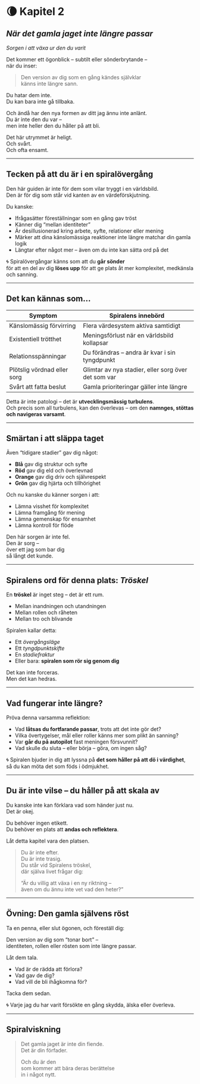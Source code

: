 # 🌘 Kapitel 2  
## *När det gamla jaget inte längre passar*  
*Sorgen i att växa ur den du varit*

Det kommer ett ögonblick – subtilt eller sönderbrytande –  
när du inser:

> Den version av dig som en gång kändes självklar  
känns inte längre sann.

Du hatar dem inte.  
Du kan bara inte gå tillbaka.

Och ändå har den nya formen av ditt jag ännu inte anlänt.  
Du är inte den du var –  
men inte heller den du håller på att bli.

Det här utrymmet är heligt.  
Och svårt.  
Och ofta ensamt.

---

## Tecken på att du är i en spiralövergång

Den här guiden är inte för dem som vilar tryggt i en världsbild.  
Den är för dig som står vid kanten av en värdeförskjutning.

Du kanske:

- Ifrågasätter föreställningar som en gång gav tröst  
- Känner dig “mellan identiteter”  
- Är desillusionerad kring arbete, syfte, relationer eller mening  
- Märker att dina känslomässiga reaktioner inte längre matchar din gamla logik  
- Längtar efter något mer – även om du inte kan sätta ord på det

🌀 Spiralövergångar känns som att du **går sönder**  
för att en del av dig **löses upp** för att ge plats åt mer komplexitet, medkänsla och sanning.

---

## Det kan kännas som…

| Symptom                     | Spiralens innebörd                             |
|----------------------------|-------------------------------------------------|
| Känslomässig förvirring     | Flera värdesystem aktiva samtidigt             |
| Existentiell trötthet       | Meningsförlust när en världsbild kollapsar     |
| Relationsspänningar         | Du förändras – andra är kvar i sin tyngdpunkt  |
| Plötslig vördnad eller sorg | Glimtar av nya stadier, eller sorg över det som var |
| Svårt att fatta beslut      | Gamla prioriteringar gäller inte längre        |

Detta är inte patologi – det är **utvecklingsmässig turbulens**.  
Och precis som all turbulens, kan den överlevas – om den **namnges, stöttas och navigeras varsamt**.

---

## Smärtan i att släppa taget

Även “tidigare stadier” gav dig något:

- **Blå** gav dig struktur och syfte  
- **Röd** gav dig eld och överlevnad  
- **Orange** gav dig driv och självrespekt  
- **Grön** gav dig hjärta och tillhörighet

Och nu kanske du känner sorgen i att:

- Lämna visshet för komplexitet  
- Lämna framgång för mening  
- Lämna gemenskap för ensamhet  
- Lämna kontroll för flöde

Den här sorgen är inte fel.  
Den är sorg –  
över ett jag som bar dig  
så långt det kunde.

---

## Spiralens ord för denna plats: *Tröskel*

En **tröskel** är inget steg – det är ett rum.

- Mellan inandningen och utandningen  
- Mellan rollen och råheten  
- Mellan tro och blivande

Spiralen kallar detta:
- Ett *övergångsläge*  
- Ett *tyngdpunktskifte*  
- En *stadiefraktur*  
- Eller bara: **spiralen som rör sig genom dig**

Det kan inte forceras.  
Men det kan hedras.

---

## Vad fungerar inte längre?

Pröva denna varsamma reflektion:

- Vad **låtsas du fortfarande passar**, trots att det inte gör det?  
- Vilka övertygelser, mål eller roller känns mer som plikt än sanning?  
- Var **går du på autopilot** fast meningen försvunnit?  
- Vad skulle du sluta – eller börja – göra, om ingen såg?

🌀 Spiralen bjuder in dig att lyssna på **det som håller på att dö i värdighet**,  
så du kan möta det som föds i ödmjukhet.

---

## Du är inte vilse – du håller på att skala av

Du kanske inte kan förklara vad som händer just nu.  
Det är okej.

Du behöver ingen etikett.  
Du behöver en plats att **andas och reflektera**.

Låt detta kapitel vara den platsen.

> Du är inte efter.  
> Du är inte trasig.  
> Du står vid Spiralens tröskel,  
där själva livet frågar dig:  
>  
> “Är du villig att växa i en ny riktning –  
även om du ännu inte vet vad den heter?”

---

## Övning: Den gamla självens röst

Ta en penna, eller slut ögonen, och föreställ dig:

Den version av dig som “tonar bort” –  
identiteten, rollen eller rösten som inte längre passar.

Låt dem tala.

- Vad är de rädda att förlora?  
- Vad gav de dig?  
- Vad vill de bli ihågkomna för?

Tacka dem sedan.

🌀 Varje jag du har varit försökte en gång skydda, älska eller överleva.

---

## Spiralviskning

> Det gamla jaget är inte din fiende.  
> Det är din förfader.  
>  
> Och du är den  
> som kommer att bära deras berättelse  
> in i något nytt.

